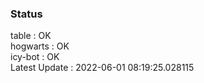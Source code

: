 ### Status


table : OK  
hogwarts : OK  
icy-bot : OK  
Latest Update : 2022-06-01 08:19:25.028115
